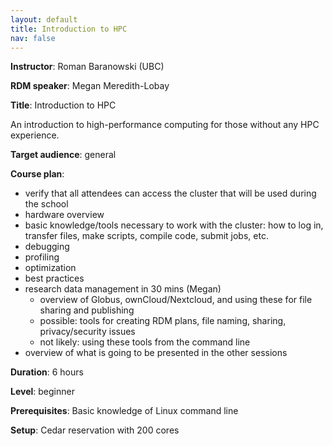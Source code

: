 ```yaml
---
layout: default
title: Introduction to HPC
nav: false
---
```


**Instructor**: Roman Baranowski (UBC)

**RDM speaker**: Megan Meredith-Lobay

**Title**: Introduction to HPC

An introduction to high-performance computing for those without any HPC experience.

**Target audience**: general

**Course plan**:
- verify that all attendees can access the cluster that will be used during the school
- hardware overview
- basic knowledge/tools necessary to work with the cluster: how to log in, transfer files, make scripts,
  compile code, submit jobs, etc.
- debugging
- profiling
- optimization
- best practices
- research data management in 30 mins (Megan)
  - overview of Globus, ownCloud/Nextcloud, and using these for file sharing and publishing
  - possible: tools for creating RDM plans, file naming, sharing, privacy/security issues
  - not likely: using these tools from the command line
- overview of what is going to be presented in the other sessions

**Duration**: 6 hours

**Level**: beginner

**Prerequisites**: Basic knowledge of Linux command line

**Setup**: Cedar reservation with 200 cores
